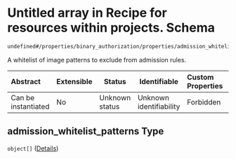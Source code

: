 # Untitled array in Recipe for resources within projects. Schema

```txt
undefined#/properties/binary_authorization/properties/admission_whitelist_patterns
```

A whitelist of image patterns to exclude from admission rules.


| Abstract            | Extensible | Status         | Identifiable            | Custom Properties | Additional Properties | Access Restrictions | Defined In                                                              |
| :------------------ | ---------- | -------------- | ----------------------- | :---------------- | --------------------- | ------------------- | ----------------------------------------------------------------------- |
| Can be instantiated | No         | Unknown status | Unknown identifiability | Forbidden         | Allowed               | none                | [resources.schema.json\*](resources.schema.json "open original schema") |

## admission_whitelist_patterns Type

`object[]` ([Details](resources-properties-binary_authorization-properties-admission_whitelist_patterns-items.md))
